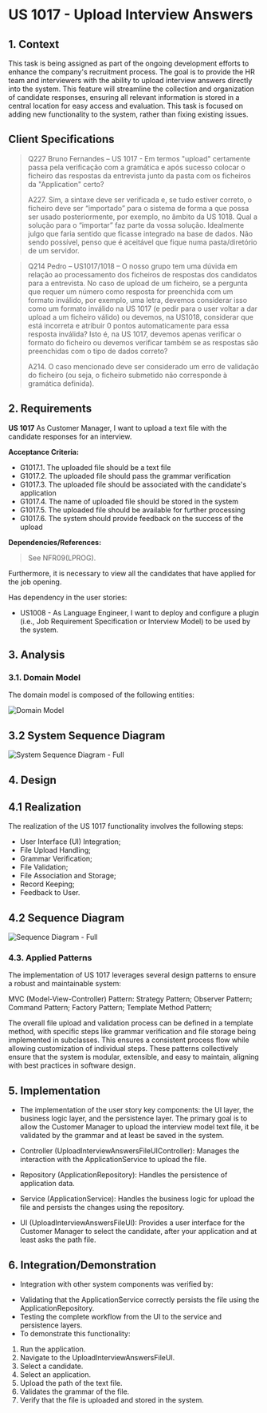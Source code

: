 # US 1017 - Upload Interview Answers

## 1. Context

This task is being assigned as part of the ongoing development efforts to enhance the company's recruitment process.
The goal is to provide the HR team and interviewers with the ability to upload interview answers directly into the system.
This feature will streamline the collection and organization of candidate responses, ensuring all relevant information
is stored in a central location for easy access and evaluation. This task is focused on adding new functionality to
the system, rather than fixing existing issues.

## Client Specifications

>Q227 Bruno Fernandes – US 1017 - Em termos "upload" certamente passa pela verificação com a gramática e após sucesso colocar o ficheiro das respostas da entrevista junto da pasta com os ficheiros da "Application" certo?
>
>A227. Sim, a sintaxe deve ser verificada e, se tudo estiver correto, o ficheiro deve ser “importado” para o sistema de forma a que possa ser usado posteriormente, por exemplo, no âmbito da US 1018. Qual a solução para o “importar” faz parte da vossa solução. Idealmente julgo que faria sentido que ficasse integrado na base de dados. Não sendo possível, penso que é aceitável que fique numa pasta/diretório de um servidor.

>Q214 Pedro – US1017/1018 – O nosso grupo tem uma dúvida em relação ao processamento dos ficheiros de respostas dos candidatos para a entrevista. No caso de upload de um ficheiro, se a pergunta que requer um número como resposta for preenchida com um formato inválido, por exemplo, uma letra, devemos considerar isso como um formato inválido na US 1017 (e pedir para o user voltar a dar upload a um ficheiro válido) ou devemos, na US1018, considerar que está incorreta e atribuir 0 pontos automaticamente para essa resposta inválida? Isto é, na US 1017, devemos apenas verificar o formato do ficheiro ou devemos verificar também se as respostas são preenchidas com o tipo de dados correto?
>
>A214. O caso mencionado deve ser considerado um erro de validação do ficheiro (ou seja, o ficheiro submetido não corresponde à gramática definida).

## 2. Requirements

**US 1017** As Customer Manager, I want to upload a text file with the candidate responses for an interview.

**Acceptance Criteria:**

- G1017.1. The uploaded file should be a text file
- G1017.2. The uploaded file should pass the grammar verification
- G1017.3. The uploaded file should be associated with the candidate's application
- G1017.4. The name of uploaded file should be stored in the system
- G1017.5. The uploaded file should be available for further processing
- G1017.6. The system should provide feedback on the success of the upload

**Dependencies/References:**

>See NFR09(LPROG).

Furthermore, it is necessary to view all the candidates that have applied for the job opening.

Has dependency in the user stories:

- US1008 - As Language Engineer, I want to deploy and configure a plugin (i.e., Job Requirement Specification or Interview Model) to be used by the system.


## 3. Analysis

### 3.1. Domain Model

The domain model is composed of the following entities:

![Domain Model](C:\Users\leono\IdeaProjects\sem3pi2023\sem3pi2023\sem4pi-23-24-2dh3\docs\sprintC\1017\svg\1017-domain-model.svg)

## 3.2 System Sequence Diagram

![System Sequence Diagram - Full](C:\Users\leono\IdeaProjects\sem3pi2023\sem3pi2023\sem4pi-23-24-2dh3\docs\sprintC\1017\svg\1017-sequence-diagram.svg)

## 4. Design

## 4.1 Realization
The realization of the US 1017 functionality involves the following steps:

- User Interface (UI) Integration;
- File Upload Handling;
- Grammar Verification;
- File Validation;
- File Association and Storage;
- Record Keeping;
- Feedback to User.

## 4.2 Sequence Diagram

![Sequence Diagram - Full](C:\Users\leono\IdeaProjects\sem3pi2023\sem3pi2023\sem4pi-23-24-2dh3\docs\sprintC\1017\svg\1017-system-sequence-diagram.svg)

### 4.3. Applied Patterns

The implementation of US 1017 leverages several design patterns to ensure a robust and maintainable system:

MVC (Model-View-Controller) Pattern:
Strategy Pattern;
Observer Pattern;
Command Pattern;
Factory Pattern;
Template Method Pattern;

The overall file upload and validation process can be defined in a template method, with specific steps like grammar verification and file storage being implemented in subclasses. This ensures a consistent process flow while allowing customization of individual steps.
These patterns collectively ensure that the system is modular, extensible, and easy to maintain, aligning with best practices in software design.

## 5. Implementation

- The implementation of the user story key components: the UI layer,
  the business logic layer, and the persistence layer.
  The primary goal is to allow the Customer Manager to upload the interview model text file, it be validated by the grammar
  and at least be saved in the system. 

* Controller (UploadInterviewAnswersFileUIController): Manages the interaction with the ApplicationService to upload the file.

* Repository (ApplicationRepository): Handles the persistence of application data.

* Service (ApplicationService): Handles the business logic for upload the file and persists the changes using the repository.

* UI (UploadInterviewAnswersFileUI): Provides a user interface for the Customer Manager to select the candidate, after your application and at least asks the path file.

## 6. Integration/Demonstration

* Integration with other system components was verified by:

- Validating that the ApplicationService correctly persists the file using the ApplicationRepository.
- Testing the complete workflow from the UI to the service and persistence layers.
- To demonstrate this functionality:

1) Run the application.
2) Navigate to the UploadInterviewAnswersFileUI.
3) Select a candidate.
4) Select an application.
5) Upload the path of the text file.
6) Validates the grammar of the file.
7) Verify that the file is uploaded and stored in the system.